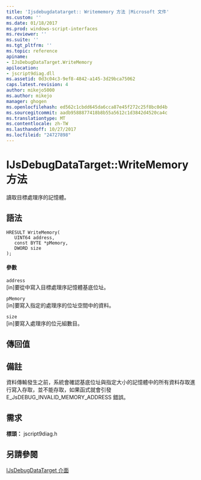 ```yaml
---
title: 'Ijsdebugdatatarget:: Writememory 方法 |Microsoft 文件'
ms.custom: ''
ms.date: 01/18/2017
ms.prod: windows-script-interfaces
ms.reviewer: ''
ms.suite: ''
ms.tgt_pltfrm: ''
ms.topic: reference
apiname:
- IJsDebugDataTarget.WriteMemory
apilocation:
- jscript9diag.dll
ms.assetid: 0d3c04c3-9ef8-4842-a145-3d29bca75062
caps.latest.revision: 4
author: mikejo5000
ms.author: mikejo
manager: ghogen
ms.openlocfilehash: ed562c1cbdd645da6cca87e45f272c25f8bc0d4b
ms.sourcegitcommit: aadb9588877418b8b55a5612c1d3842d4520ca4c
ms.translationtype: MT
ms.contentlocale: zh-TW
ms.lasthandoff: 10/27/2017
ms.locfileid: "24727898"
---
```

# <a name="ijsdebugdatatargetwritememory-method"></a>IJsDebugDataTarget::WriteMemory 方法
讀取目標處理序的記憶體。  
  
## <a name="syntax"></a>語法  
  
```  
HRESULT WriteMemory(  
   UINT64 address,  
   const BYTE *pMemory,  
   DWORD size  
);  
```  
  
#### <a name="parameters"></a>參數  
 `address`  
 [in]要從中寫入目標處理序記憶體基底位址。  
  
 `pMemory`  
 [in]要寫入指定的處理序的位址空間中的資料。  
  
 `size`  
 [in]要寫入處理序的位元組數目。  
  
## <a name="return-value"></a>傳回值  
  
## <a name="remarks"></a>備註  
 資料傳輸發生之前，系統會確認基底位址與指定大小的記憶體中的所有資料存取進行寫入存取，並不能存取，如果函式就會引發 E_JsDEBUG_INVALID_MEMORY_ADDRESS 錯誤。  
  
## <a name="requirements"></a>需求  
 **標頭：** jscript9diag.h  
  
## <a name="see-also"></a>另請參閱  
 [IJsDebugDataTarget 介面](../../winscript/reference/ijsdebugdatatarget-interface.md)